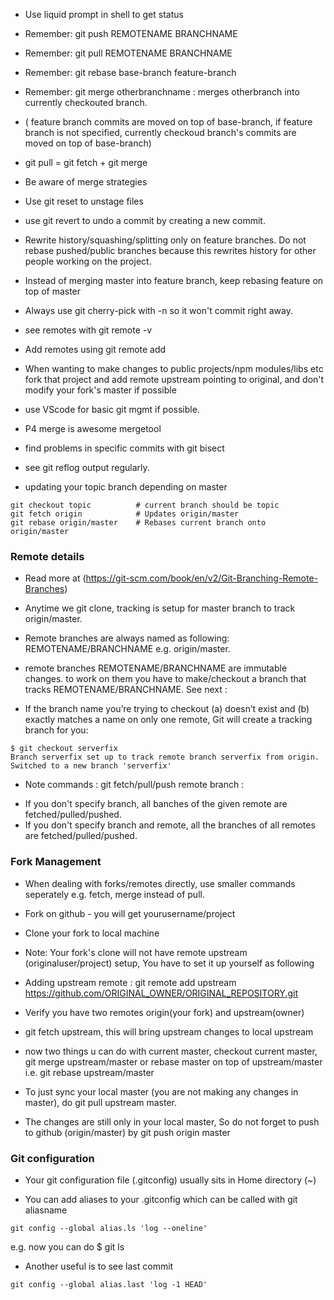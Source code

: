 
* Use liquid prompt in shell to get status

* Remember: git push REMOTENAME BRANCHNAME
* Remember: git pull REMOTENAME BRANCHNAME
* Remember: git rebase base-branch feature-branch 
* Remember: git merge otherbranchname : merges otherbranch into currently checkouted branch.
* ( feature branch commits are moved on top of base-branch,
if feature branch is not specified, currently checkoud branch's commits
are moved on top of base-branch)
* git pull = git fetch + git merge
* Be aware of merge strategies
* Use git reset to unstage files
* use git revert to undo a commit by creating a new commit.
* Rewrite history/squashing/splitting only on feature branches. Do not rebase pushed/public  branches because this rewrites history for other people working on the project.
* Instead of merging master into feature branch, keep rebasing feature
  on top of master
* Always use git cherry-pick with -n so it won't commit right away.
* see remotes with git remote -v
* Add remotes using git remote add <remote-nickname> <remote-url>
* When wanting to make changes to public projects/npm modules/libs etc
  fork that project and add remote upstream pointing to original, and
  don't modify your fork's master if possible
* use VScode for basic git mgmt if possible.
* P4 merge is awesome mergetool
* find problems in specific commits with git bisect
* see git reflog output regularly.

* updating your topic branch depending on master
```
git checkout topic          # current branch should be topic
git fetch origin            # Updates origin/master
git rebase origin/master    # Rebases current branch onto origin/master
```

### Remote details

* Read more at (https://git-scm.com/book/en/v2/Git-Branching-Remote-Branches)

* Anytime we git clone, tracking is setup for master branch to track origin/master.
* Remote branches are always named as following: REMOTENAME/BRANCHNAME e.g. origin/master.
* remote branches REMOTENAME/BRANCHNAME are immutable changes. to work on them you have to make/checkout a branch that tracks REMOTENAME/BRANCHNAME. See next :

* If the branch name you’re trying to checkout (a) doesn’t exist and (b) exactly matches a name on only one remote, Git will create a tracking branch for you:
```
$ git checkout serverfix
Branch serverfix set up to track remote branch serverfix from origin.
Switched to a new branch 'serverfix'
```

* Note commands : git fetch/pull/push remote branch :
 - If you don't specify branch, all banches of the given remote are fetched/pulled/pushed.
 - If you don't specify branch and remote, all the branches of all remotes are fetched/pulled/pushed.

### Fork Management
* When dealing with forks/remotes directly, use smaller commands seperately e.g. fetch, merge instead of pull.
* Fork on github - you will get yourusername/project
* Clone your fork to local machine
* Note: Your fork's clone will not have remote upstream (originaluser/project) setup, You have to set it up yourself as following
* Adding upstream remote :
  git remote add upstream https://github.com/ORIGINAL_OWNER/ORIGINAL_REPOSITORY.git

* Verify you have two remotes origin(your fork) and upstream(owner)
* git fetch upstream, this will bring upstream changes to local upstream
* now two things u can do with current master, checkout current master,
    git merge upstream/master or
    rebase master on top of upstream/master
    i.e. git rebase upstream/master

* To just sync your local master (you are not making any changes in master), do git pull upstream master.
* The changes are still only in your local master, So do not forget to
push to github (origin/master) by git push origin master

### Git configuration

* Your git configuration file (.gitconfig) usually sits in 
Home directory (~)

* You can add aliases to your .gitconfig which can be called with
git aliasname

```
git config --global alias.ls 'log --oneline'
```
e.g. now you can do $ git ls

* Another useful is to see last commit
```
git config --global alias.last 'log -1 HEAD'


